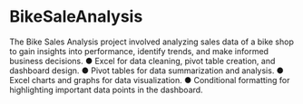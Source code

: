 # BikeSaleAnalysis

The Bike Sales Analysis project involved analyzing sales data of a bike shop to gain insights into performance,
identify trends, and make informed business decisions.
● Excel for data cleaning, pivot table creation, and dashboard design.
● Pivot tables for data summarization and analysis.
● Excel charts and graphs for data visualization.
● Conditional formatting for highlighting important data points in the dashboard.
